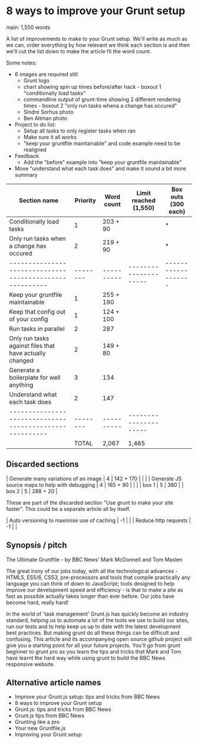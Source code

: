 # 8 ways to improve your Grunt setup

main: 1,550 words

A list of improvements to make to your Grunt setup.  We'll write as much as we can, order everything by how relevant we think each section is and then we'll cut the list down to make the article fit the word count.

Some notes:

* 6 images are required still
  * Grunt logo
  * chart showing spin up times before/after hack - boxout 1 "conditionally load tasks"
  * commandline output of grunt-time showing 2 different rendering times - boxout 2 "only run tasks whena a change has occured"
  * Sindre Sorhus photo
  * Ben Altman photo
* Project to do list:
  * Setup all tasks to only register tasks when ran
  * Make sure it all works
  * "keep your gruntfile maintainable" and code example need to be realigned
* Feedback
  * Add the "before" example into "keep your gruntfile maintainable"
* Move "understand what each task does" and make it sound a bit more summary


| Section name                                            | Priority | Word count | Limit reached (1,550) | Box outs (300 each) |
| ------------------------------------------------------- | -------- | ---------- | --------------------- | ------------------- |
| Conditionally load tasks                                | 1        | 203 + 90   |                       | *                   |
| Only run tasks when a change has occured                | 2        | 219 + 90   |                       | *                   |
| ------------------------------------------------------- | -------- | ---------- | --------------------- | ------------------- |
| Keep your gruntfile maintainable                        | 1        | 255 + 190  |                       |                     |
| Keep that config out of your config                     | 1        | 124 + 100  |                       |                     |
| Run tasks in parallel                                   | 2        | 287        |                       |                     |
| Only run tasks against files that have actually changed | 2        | 149 + 80   |                       |                     |
| Generate a boilerplate for well anything                | 3        | 134        |                       |                     |
| Understand what each task does                          | 2        | 147        |                       |                     |
| ------------------------------------------------------- | -------- | ---------- | --------------------- |                     |
|                                                         | TOTAL    | 2,067      | 1,465                 |                     |

## Discarded sections

| Generate many variations of an image                    | 4        | 142 + 170  |                       |                     |
| Generate JS source maps to help with debugging          | 4        | 165 + 90   |                       |                     |
| box 1                                                   | 5        | 380        |
| box 2                                                   | 5        | 288 + 20   |

These are part of the discarded section "Use grunt to make your site faster".  This could be a separate article all by itself.

| Auto versioning to maximise use of caching              | -1       |            |
| Reduce http requests                                    | -1       |            |


## Synopsis / pitch

The Ultimate Gruntfile - by BBC News' Mark McDonnell and Tom Maslen

The great irony of our jobs today, with all the technological advances - HTML5, ES5/6, CSS3, pre-processors and tools that compile practically any language you can think of down to JavaScript; tools designed to help improve our development speed and efficiency - is that to make a site as fast as possible actually takes longer than ever before.  Our jobs have become hard, really hard!

In the world of 'task management' Grunt.js has quickly become an industry standard, helping us to automate a lot of the tools we use to build our sites, run our tests and to help keep us up to date with the latest development best practices. But making grunt do all these things can be difficult and confusing.  This article and its accompanying open source github project will give you a starting point for all your future projects.  You'll go from grunt beginner to grunt pro as you learn the tips and tricks that Mark and Tom have learnt the hard way while using grunt to build the BBC News responsive website.

## Alternative article names

* Improve your Grunt.js setup: tips and tricks from BBC News
* 8 ways to improve your Grunt setup
* Grunt.js: tips and tricks from BBC News
* Grunt.js tips from BBC News
* Grunting like a pro
* Your new Gruntfile.js
* Improving your Grunt setup